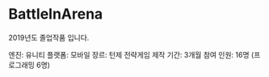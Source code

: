 # BattleInArena

2019년도 졸업작품 <Battle In Arena>입니다.

엔진: 유니티
플랫폼: 모바일
장르: 턴제 전략게임
제작 기간: 3개월
참여 인원: 16명 (프로그래밍 6명)